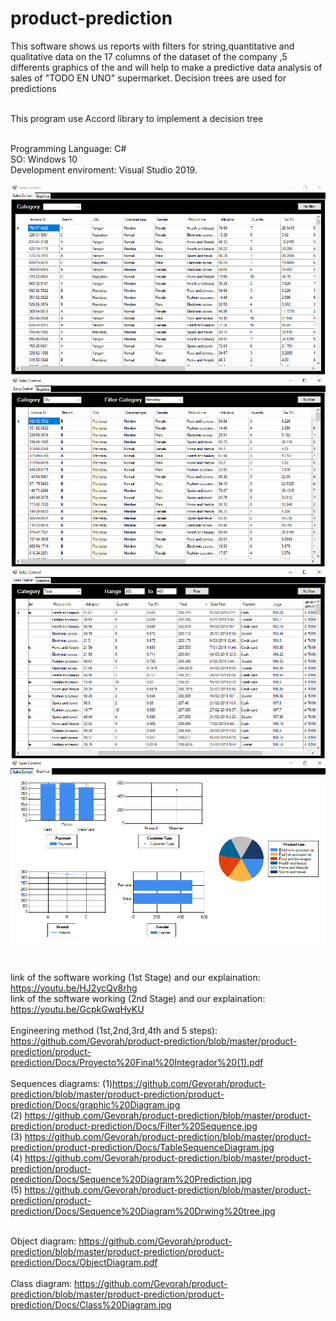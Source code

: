 # product-prediction
This software shows us reports with filters for string,quantitative and qualitative data on the 17 columns of the dataset of the company ,5 differents graphics of the  and will help to make a predictive data analysis of sales of "TODO EN UNO" supermarket. Decision trees are used for predictions

<br>This program use Accord library to implement a decision tree 


<br> Programming Language: C#
<br> SO: Windows 10
<br> Development enviroment: Visual Studio 2019.


<img src="/product-prediction/product-prediction/Docs/photoProductPrediction1.PNG" />
<img src="/product-prediction/product-prediction/Docs/photoProductPrediction2.PNG" />
<img src="/product-prediction/product-prediction/Docs/photoProductPrediction3.PNG" />
<img src="/product-prediction/product-prediction/Docs/photoProductPrediction4.PNG" />

<br> link of the software working (1st Stage) and our explaination: https://youtu.be/HJ2ycQv8rhg
<br> link of the software working (2nd Stage) and our explaination: https://youtu.be/GcpkGwqHyKU
<br>
<br> Engineering method (1st,2nd,3rd,4th and 5 steps): https://github.com/Gevorah/product-prediction/blob/master/product-prediction/product-prediction/Docs/Proyecto%20Final%20Integrador%20(1).pdf
<br>
<br> Sequences diagrams: (1)https://github.com/Gevorah/product-prediction/blob/master/product-prediction/product-prediction/Docs/graphic%20Diagram.jpg
<br> (2) https://github.com/Gevorah/product-prediction/blob/master/product-prediction/product-prediction/Docs/Filter%20Sequence.jpg
<br> (3) https://github.com/Gevorah/product-prediction/blob/master/product-prediction/product-prediction/Docs/TableSequenceDiagram.jpg
<br> (4) https://github.com/Gevorah/product-prediction/blob/master/product-prediction/product-prediction/Docs/Sequence%20Diagram%20Prediction.jpg
<br> (5) https://github.com/Gevorah/product-prediction/blob/master/product-prediction/product-prediction/Docs/Sequence%20Diagram%20Drwing%20tree.jpg

<br> Object diagram: https://github.com/Gevorah/product-prediction/blob/master/product-prediction/product-prediction/Docs/ObjectDiagram.pdf
<br>
<br> Class diagram: https://github.com/Gevorah/product-prediction/blob/master/product-prediction/product-prediction/Docs/Class%20Diagram.jpg
